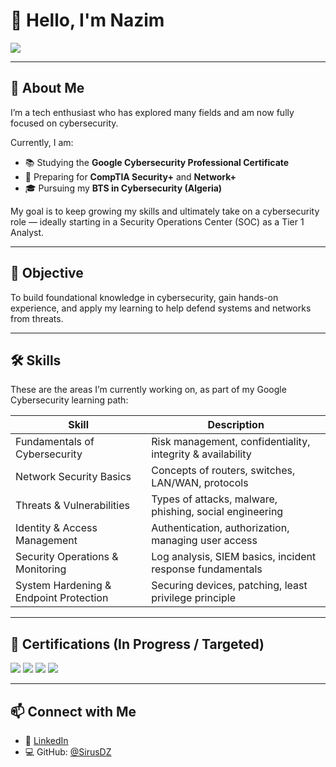 # 👋 Hello, I'm Nazim

<a href="https://www.linkedin.com/in/ahmed-aouati-b8b6b12b8/">
  <img src="https://img.shields.io/badge/-LinkedIn-0072b1?&style=for-the-badge&logo=linkedin&logoColor=white" />
</a>

---

## 🌟 About Me  
I’m a tech enthusiast who has explored many fields and am now fully focused on cybersecurity.  

Currently, I am:  
- 📚 Studying the **Google Cybersecurity Professional Certificate**  
- 🎯 Preparing for **CompTIA Security+** and **Network+**  
- 🎓 Pursuing my **BTS in Cybersecurity (Algeria)**  

My goal is to keep growing my skills and ultimately take on a cybersecurity role — ideally starting in a Security Operations Center (SOC) as a Tier 1 Analyst.

---

## 🎯 Objective  
To build foundational knowledge in cybersecurity, gain hands-on experience, and apply my learning to help defend systems and networks from threats.

---

## 🛠️ Skills  
These are the areas I’m currently working on, as part of my Google Cybersecurity learning path:

| Skill                                       | Description |
|---------------------------------------------|-------------|
| Fundamentals of Cybersecurity              | Risk management, confidentiality, integrity & availability |
| Network Security Basics                    | Concepts of routers, switches, LAN/WAN, protocols |
| Threats & Vulnerabilities                  | Types of attacks, malware, phishing, social engineering |
| Identity & Access Management               | Authentication, authorization, managing user access |
| Security Operations & Monitoring           | Log analysis, SIEM basics, incident response fundamentals |
| System Hardening & Endpoint Protection     | Securing devices, patching, least privilege principle |

---

## 📜 Certifications (In Progress / Targeted)  
<div>
<img src="https://img.shields.io/badge/-Google%20Cybersecurity-4285F4?&style=for-the-badge&logo=Google&logoColor=white" />
<img src="https://img.shields.io/badge/-Security%2B-FF0000?&style=for-the-badge&logo=CompTIA&logoColor=white" />
<img src="https://img.shields.io/badge/-Network%2B-007ACC?&style=for-the-badge&logo=CompTIA&logoColor=white" />
<img src="https://img.shields.io/badge/-BTS%20Cybersecurity-006400?&style=for-the-badge&logoColor=white" />
</div>

---

## 📫 Connect with Me  
- 🔗 [LinkedIn](https://www.linkedin.com/in/ahmed-aouati-b8b6b12b8/)  
- 💻 GitHub: [@SirusDZ](https://github.com/SirusDZ)  

